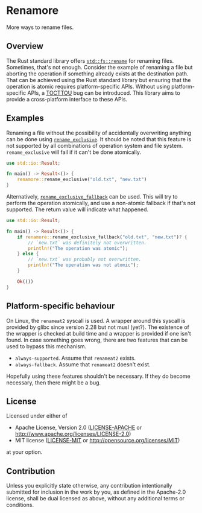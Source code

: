 # Renamore

More ways to rename files.

## Overview

The Rust standard library offers [`std::fs::rename`] for renaming files.
Sometimes, that's not enough. Consider the example of renaming a file but
aborting the operation if something already exists at the destination path.
That can be achieved using the Rust standard library but ensuring that the
operation is atomic requires platform-specific APIs. Without using
platform-specific APIs, a [TOCTTOU] bug can be introduced. This library aims
to provide a cross-platform interface to these APIs.

[`std::fs::rename`]: https://doc.rust-lang.org/std/fs/fn.rename.html
[TOCTTOU]: https://en.wikipedia.org/wiki/Time-of-check_to_time-of-use

## Examples

Renaming a file without the possibility of accidentally overwriting anything
can be done using [`rename_exclusive`]. It should be noted that this feature
is not supported by all combinations of operation system and file system.
`rename_exclusive` will fail if it can't be done atomically.

[`rename_exclusive`]: https://docs.rs/renamore/latest/renamore/fn.rename_exclusive.html

```rust
use std::io::Result;

fn main() -> Result<()> {
    renamore::rename_exclusive("old.txt", "new.txt")
}
```

Alternatively, [`rename_exclusive_fallback`] can be used. This will try to
perform the operation atomically, and use a non-atomic fallback if that's
not supported. The return value will indicate what happened.

[`rename_exclusive_fallback`]: https://docs.rs/renamore/latest/renamore/fn.rename_exclusive_fallback.html

```rust
use std::io::Result;

fn main() -> Result<()> {
    if renamore::rename_exclusive_fallback("old.txt", "new.txt")? {
        // `new.txt` was definitely not overwritten.
        println!("The operation was atomic");
    } else {
        // `new.txt` was probably not overwritten.
        println!("The operation was not atomic");
    }

    Ok(())
}
```

## Platform-specific behaviour

On Linux, the `renameat2` syscall is used. A wrapper around this syscall is
provided by glibc since version 2.28 but not musl (yet?). The existence of
the wrapper is checked at build time and a wrapper is provided if one isn't
found. In case something goes wrong, there are two features that can be used
to bypass this mechanism.

 - `always-supported`. Assume that `renameat2` exists.
 - `always-fallback`. Assume that `renameat2` doesn't exist.

Hopefully using these features shouldn't be necessary. If they do become
necessary, then there might be a bug.

## License

Licensed under either of

 * Apache License, Version 2.0
   ([LICENSE-APACHE](LICENSE-APACHE) or http://www.apache.org/licenses/LICENSE-2.0)
 * MIT license
   ([LICENSE-MIT](LICENSE-MIT) or http://opensource.org/licenses/MIT)

at your option.

## Contribution

Unless you explicitly state otherwise, any contribution intentionally submitted
for inclusion in the work by you, as defined in the Apache-2.0 license, shall be
dual licensed as above, without any additional terms or conditions.
